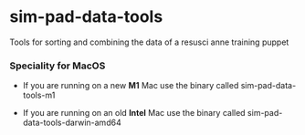 # sim-pad-data-tools

Tools for sorting and combining the data of a resusci anne training puppet

### Speciality for MacOS
- If you are running on a new **M1** Mac use the binary called 
sim-pad-data-tools-m1

- If you are running on an old **Intel** Mac use the binary called
sim-pad-data-tools-darwin-amd64